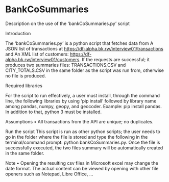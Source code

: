 # BankCoSummaries
Description on the use of the ‘bankCoSummaries.py’ script

Introduction

The ‘bankCoSummaries.py’ is a python script that fetches data from A JSON list of transactions at https://df-alpha.bk.rw/interview01/transactions and An XML list of customers: https://df-alpha.bk.rw/interview01/customers. If the requests are successful; it produces two summaries files: TRANSACTIONS.CSV and CITY_TOTALS.CSV in the same folder as the script was run from, otherwise no file is produced.

Required libraries

For the script to run effectively, a user must install, through the command line, the following libraries by using ‘pip install’ followed by library name among pandas, numpy, geopy, and geocoder. Example: pip install pandas. In addition to that, python 3 must be installed.

Assumptions
•	All transactions from the API are unique; no duplicates.

Run the script
This script is run as other python scripts; the user needs to go in the folder where the file is stored and type the following in the terminal/command prompt: python bankCoSummaries.py. Once the file is successfully executed, the two files summary will be automatically created in the same folder.

Note
•	Opening the resulting csv files in Microsoft excel may change the date format. The actual content can be viewed by opening with other file openers such as Notepad, Libre Office, …
